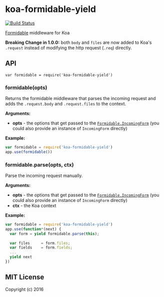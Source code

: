 # koa-formidable-yield

[![Build Status](https://api.travis-ci.org/lizouzt/koa-formidable.svg?branch=master)](https://travis-ci.org/lizouzt/koa-formidable)

[Formidable](https://github.com/felixge/node-formidable) middleware for Koa

**Breaking Change in 1.0.0:** both `body` and `files` are now added to Koa's `.request` instead of modifying the http request (`.req`) directly.

## API

`var formidable = require('koa-formidable-yield')`

### formidable(opts)

Returns the formidable middleware that parses the incoming request and adds the `.request.body` and `.request.files` to the context.

**Arguments:**

* **opts** - the options that get passed to the [`Formidable.IncomingForm`](https://github.com/felixge/node-formidable#formidableincomingform) (you could also provide an instance of `IncomingForm` directly)

**Example:**

```js
var formidable = require('koa-formidable-yield')
app.use(formidable())
```

### formidable.parse(opts, ctx)

Parse the incoming request manually.

**Arguments:**

* **opts** - the options that get passed to the [`Formidable.IncomingForm`](https://github.com/felixge/node-formidable#formidableincomingform) (you could also provide an instance of `IncomingForm` directly)
* **ctx** - the Koa context

**Example:**

```js
var formidable = require('koa-formidable-yield')
app.use(function*(next) {
  var form = yield formidable.parse(this);
  
  var files     = form.files;
  var fields    = form.fields;
  ...
  yield next
})
```

## MIT License

Copyright (c) 2016
